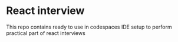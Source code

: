 # React interview

This repo contains ready to use in codespaces IDE setup to perform practical part of react interviews
